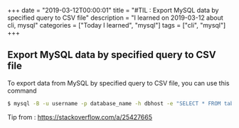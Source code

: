 +++
date = "2019-03-12T00:00:01"
title = "#TIL : Export MySQL data by specified query to CSV file"
description = "I learned on 2019-03-12 about cli, mysql"
categories = ["Today I learned", "mysql"]
tags = ["cli", "mysql"]
+++



## Export MySQL data by specified query to CSV file

To export data from MySQL by specified query to CSV file, you can use this command

```bash
$ mysql -B -u username -p database_name -h dbhost -e "SELECT * FROM table_name;" | sed "s/'/\'/;s/\t/\",\"/g;s/^/\"/;s/$/\"/;s/\n//g"
```

Tip from : https://stackoverflow.com/a/25427665

